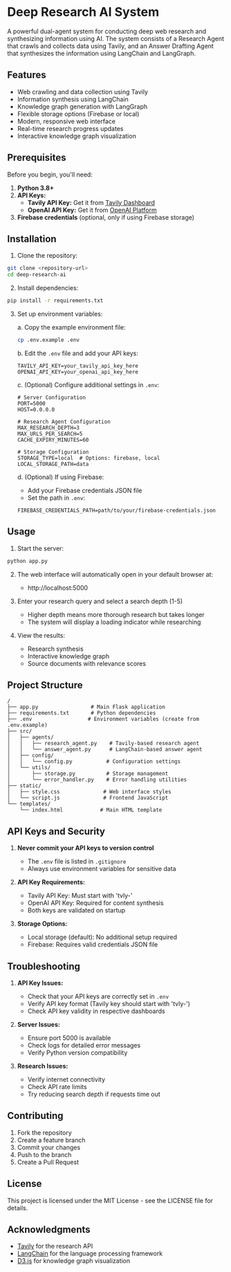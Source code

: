 # Deep Research AI System

A powerful dual-agent system for conducting deep web research and synthesizing information using AI. The system consists of a Research Agent that crawls and collects data using Tavily, and an Answer Drafting Agent that synthesizes the information using LangChain and LangGraph.

## Features

- Web crawling and data collection using Tavily
- Information synthesis using LangChain
- Knowledge graph generation with LangGraph
- Flexible storage options (Firebase or local)
- Modern, responsive web interface
- Real-time research progress updates
- Interactive knowledge graph visualization

## Prerequisites

Before you begin, you'll need:

1. **Python 3.8+**
2. **API Keys:**
   - **Tavily API Key:** Get it from [Tavily Dashboard](https://tavily.com/dashboard)
   - **OpenAI API Key:** Get it from [OpenAI Platform](https://platform.openai.com/api-keys)
3. **Firebase credentials** (optional, only if using Firebase storage)

## Installation

1. Clone the repository:
```bash
git clone <repository-url>
cd deep-research-ai
```

2. Install dependencies:
```bash
pip install -r requirements.txt
```

3. Set up environment variables:

   a. Copy the example environment file:
   ```bash
   cp .env.example .env
   ```
   
   b. Edit the `.env` file and add your API keys:
   ```env
   TAVILY_API_KEY=your_tavily_api_key_here
   OPENAI_API_KEY=your_openai_api_key_here
   ```

   c. (Optional) Configure additional settings in `.env`:
   ```env
   # Server Configuration
   PORT=5000
   HOST=0.0.0.0

   # Research Agent Configuration
   MAX_RESEARCH_DEPTH=3
   MAX_URLS_PER_SEARCH=5
   CACHE_EXPIRY_MINUTES=60

   # Storage Configuration
   STORAGE_TYPE=local  # Options: firebase, local
   LOCAL_STORAGE_PATH=data
   ```

   d. (Optional) If using Firebase:
   - Add your Firebase credentials JSON file
   - Set the path in `.env`:
   ```env
   FIREBASE_CREDENTIALS_PATH=path/to/your/firebase-credentials.json
   ```

## Usage

1. Start the server:
```bash
python app.py
```

2. The web interface will automatically open in your default browser at:
   - http://localhost:5000

3. Enter your research query and select a search depth (1-5)
   - Higher depth means more thorough research but takes longer
   - The system will display a loading indicator while researching

4. View the results:
   - Research synthesis
   - Interactive knowledge graph
   - Source documents with relevance scores

## Project Structure

```
/
├── app.py                 # Main Flask application
├── requirements.txt       # Python dependencies
├── .env                  # Environment variables (create from .env.example)
├── src/
│   ├── agents/
│   │   ├── research_agent.py    # Tavily-based research agent
│   │   └── answer_agent.py      # LangChain-based answer agent
│   ├── config/
│   │   └── config.py           # Configuration settings
│   └── utils/
│       ├── storage.py          # Storage management
│       └── error_handler.py    # Error handling utilities
├── static/
│   ├── style.css              # Web interface styles
│   └── script.js              # Frontend JavaScript
└── templates/
    └── index.html            # Main HTML template
```

## API Keys and Security

1. **Never commit your API keys to version control**
   - The `.env` file is listed in `.gitignore`
   - Always use environment variables for sensitive data

2. **API Key Requirements:**
   - Tavily API Key: Must start with 'tvly-'
   - OpenAI API Key: Required for content synthesis
   - Both keys are validated on startup

3. **Storage Options:**
   - Local storage (default): No additional setup required
   - Firebase: Requires valid credentials JSON file

## Troubleshooting

1. **API Key Issues:**
   - Check that your API keys are correctly set in `.env`
   - Verify API key format (Tavily key should start with 'tvly-')
   - Check API key validity in respective dashboards

2. **Server Issues:**
   - Ensure port 5000 is available
   - Check logs for detailed error messages
   - Verify Python version compatibility

3. **Research Issues:**
   - Verify internet connectivity
   - Check API rate limits
   - Try reducing search depth if requests time out

## Contributing

1. Fork the repository
2. Create a feature branch
3. Commit your changes
4. Push to the branch
5. Create a Pull Request

## License

This project is licensed under the MIT License - see the LICENSE file for details.

## Acknowledgments

- [Tavily](https://tavily.com/) for the research API
- [LangChain](https://langchain.com/) for the language processing framework
- [D3.js](https://d3js.org/) for knowledge graph visualization 